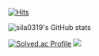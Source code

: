 [![Hits](https://hits.seeyoufarm.com/api/count/incr/badge.svg?url=https%3A%2F%2Fgithub.com%2Fsila0319&count_bg=%2392A186&title_bg=%230C0B0B&icon=&icon_color=%23E7E7E7&title=hits&edge_flat=false)](https://hits.seeyoufarm.com)

![sila0319's GitHub stats](https://github-readme-stats.vercel.app/api?username=K-Junyyy&show_icons=true&theme=dark)   


[![Solved.ac Profile](http://mazassumnida.wtf/api/generate_badge?boj=sila0319)](https://solved.ac/sila0319)
<img src="http://mazandi.herokuapp.com/api?handle=sila0319&theme=warm"/>









